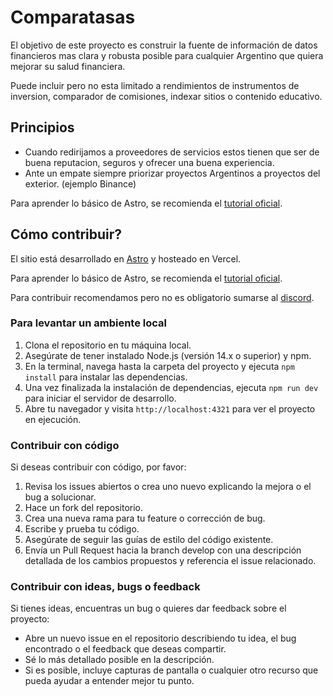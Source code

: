 # Comparatasas

El objetivo de este proyecto es construir la fuente de información de datos financieros mas clara y robusta posible para cualquier Argentino que quiera mejorar su salud financiera.

Puede incluir pero no esta limitado a rendimientos de instrumentos de inversion, comparador de comisiones, indexar sitios o contenido educativo.

## Principios

- Cuando redirijamos a proveedores de servicios estos tienen que ser de buena reputacion, seguros y ofrecer una buena experiencia.
- Ante un empate siempre priorizar proyectos Argentinos a proyectos del exterior. (ejemplo Binance)

Para aprender lo básico de Astro, se recomienda el [tutorial oficial](https://docs.astro.build/en/tutorial/0-introduction/).

## Cómo contribuir?

El sitio está desarrollado en [Astro](https://astro.build/) y hosteado en Vercel.

Para aprender lo básico de Astro, se recomienda el [tutorial oficial](https://docs.astro.build/en/tutorial/0-introduction/).

Para contribuir recomendamos pero no es obligatorio sumarse al [discord](https://discord.gg/epJVzFjK).

### Para levantar un ambiente local

1. Clona el repositorio en tu máquina local.
2. Asegúrate de tener instalado Node.js (versión 14.x o superior) y npm.
3. En la terminal, navega hasta la carpeta del proyecto y ejecuta `npm install` para instalar las dependencias.
4. Una vez finalizada la instalación de dependencias, ejecuta `npm run dev` para iniciar el servidor de desarrollo.
5. Abre tu navegador y visita `http://localhost:4321` para ver el proyecto en ejecución.

### Contribuir con código

Si deseas contribuir con código, por favor:

1. Revisa los issues abiertos o crea uno nuevo explicando la mejora o el bug a solucionar.
2. Hace un fork del repositorio.
3. Crea una nueva rama para tu feature o corrección de bug.
4. Escribe y prueba tu código.
5. Asegúrate de seguir las guías de estilo del código existente.
6. Envía un Pull Request hacia la branch develop con una descripción detallada de los cambios propuestos y referencia el issue relacionado.

### Contribuir con ideas, bugs o feedback

Si tienes ideas, encuentras un bug o quieres dar feedback sobre el proyecto:

- Abre un nuevo issue en el repositorio describiendo tu idea, el bug encontrado o el feedback que deseas compartir.
- Sé lo más detallado posible en la descripción.
- Si es posible, incluye capturas de pantalla o cualquier otro recurso que pueda ayudar a entender mejor tu punto.
